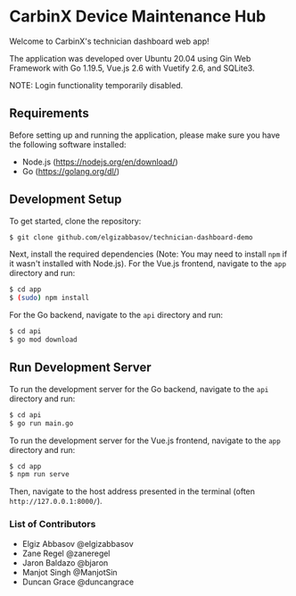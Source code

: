 # CarbinX Device Maintenance Hub
Welcome to CarbinX's technician dashboard web app!

The application was developed over Ubuntu 20.04 using Gin Web Framework with Go 1.19.5, Vue.js 2.6 with Vuetify 2.6, and SQLite3.

NOTE: Login functionality temporarily disabled.

## Requirements
Before setting up and running the application, please make sure you have the following software installed:
- Node.js (https://nodejs.org/en/download/)
- Go (https://golang.org/dl/)

## Development Setup
To get started, clone the repository:

```sh
$ git clone github.com/elgizabbasov/technician-dashboard-demo
```

Next, install the required dependencies (Note: You may need to install `npm` if it wasn't installed with Node.js). For the Vue.js frontend, navigate to the `app` directory and run:

```sh
$ cd app
$ (sudo) npm install
```

For the Go backend, navigate to the `api` directory and run:

```sh
$ cd api
$ go mod download
```

## Run Development Server
To run the development server for the Go backend, navigate to the `api` directory and run:

```sh
$ cd api
$ go run main.go
```

To run the development server for the Vue.js frontend, navigate to the `app` directory and run:

```sh
$ cd app
$ npm run serve
```

Then, navigate to the host address presented in the terminal (often `http://127.0.0.1:8000/`).

### List of Contributors
- Elgiz Abbasov @elgizabbasov
- Zane Regel @zaneregel
- Jaron Baldazo @bjaron
- Manjot Singh @ManjotSin
- Duncan Grace @duncangrace
